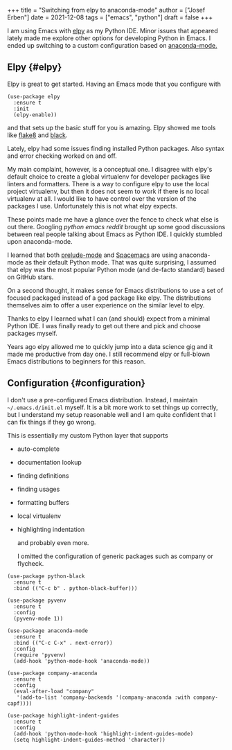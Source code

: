 +++
title = "Switching from elpy to anaconda-mode"
author = ["Josef Erben"]
date = 2021-12-08
tags = ["emacs", "python"]
draft = false
+++

I am using Emacs with [elpy](https://github.com/jorgenschaefer/elpy) as my Python IDE. Minor issues that appeared lately made me explore other options for developing Python in Emacs. I ended up switching to a custom configuration based on [anaconda-mode.](https://github.com/pythonic-emacs/anaconda-mode)

<!--more-->


## Elpy {#elpy}

Elpy is great to get started. Having an Emacs mode that you configure with

```elisp
(use-package elpy
  :ensure t
  :init
  (elpy-enable))
```

and that sets up the basic stuff for you is amazing. Elpy showed me tools like [flake8](https://flake8.pycqa.org/en/latest/) and [black](https://black.readthedocs.io/en/stable/).

Lately, elpy had some issues finding installed Python packages. Also syntax and error checking worked on and off.

My main complaint, however, is a conceptual one. I disagree with elpy's default choice to create a global virtualenv for developer packages like linters and formatters. There is a way to configure elpy to use the local project virtualenv, but then it does not seem to work if there is no local virtualenv at all. I would like to have control over the version of the packages I use. Unfortunately this is not what elpy expects.

These points made me have a glance over the fence to check what else is out there. Googling _python emacs reddit_ brought up some good discussions between real people talking about Emacs as Python IDE. I quickly stumbled upon anaconda-mode.

I learned that both [prelude-mode](https://github.com/bbatsov/prelude) and [Spacemacs](https://www.spacemacs.org/) are using anaconda-mode as their default Python mode. That was quite surprising, I assumed that elpy was the most popular Python mode (and de-facto standard) based on GitHub stars.

On a second thought, it makes sense for Emacs distributions to use a set of focused packaged instead of a god package like elpy. The distributions themselves aim to offer a user experience on the similar level to elpy.

Thanks to elpy I learned what I can (and should) expect from a minimal Python IDE. I was finally ready to get out there and pick and choose packages myself.

Years ago elpy allowed me to quickly jump into a data science gig and it made me productive from day one. I still recommend elpy or full-blown Emacs distributions to beginners for this reason.


## Configuration {#configuration}

I don't use a pre-configured Emacs distribution. Instead, I maintain `~/.emacs.d/init.el` myself. It is a bit more work to set things up correctly, but I understand my setup reasonable well and I am quite confident that I can fix things if they go wrong.

This is essentially my custom Python layer that supports

-   auto-complete
-   documentation lookup
-   finding definitions
-   finding usages
-   formatting buffers
-   local virtualenv
-   highlighting indentation

    and probably even more.

    I omitted the configuration of generic packages such as company or flycheck.

<!--listend-->

```elisp
(use-package python-black
  :ensure t
  :bind (("C-c b" . python-black-buffer)))

(use-package pyvenv
  :ensure t
  :config
  (pyvenv-mode 1))

(use-package anaconda-mode
  :ensure t
  :bind (("C-c C-x" . next-error))
  :config
  (require 'pyvenv)
  (add-hook 'python-mode-hook 'anaconda-mode))

(use-package company-anaconda
  :ensure t
  :config
  (eval-after-load "company"
   '(add-to-list 'company-backends '(company-anaconda :with company-capf))))

(use-package highlight-indent-guides
  :ensure t
  :config
  (add-hook 'python-mode-hook 'highlight-indent-guides-mode)
  (setq highlight-indent-guides-method 'character))
```
